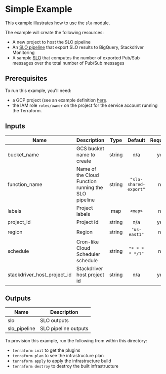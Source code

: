# Simple Example

This example illustrates how to use the `slo` module.

The example will create the following resources:

- A new project to host the SLO pipeline
- An [SLO pipeline](../../modules/slo-pipeline) that export SLO results to BigQuery, Stackdriver Monitoring
- A sample [SLO](../../modules/slo) that computes the number of exported Pub/Sub messages over the total number of Pub/Sub messages

## Prerequisites

To run this example, you'll need:

- a GCP project (see an example definition [here](../../test/setup/main.tf).
- the IAM role `roles/owner` on the project for the service account running the Terraform.


<!-- BEGINNING OF PRE-COMMIT-TERRAFORM DOCS HOOK -->
## Inputs

| Name | Description | Type | Default | Required |
|------|-------------|:----:|:-----:|:-----:|
| bucket\_name | GCS bucket name to create | string | n/a | yes |
| function\_name | Name of the Cloud Function running the SLO pipeline | string | `"slo-shared-export"` | no |
| labels | Project labels | map | `<map>` | no |
| project\_id | Project id | string | n/a | yes |
| region | Region | string | `"us-east1"` | no |
| schedule | Cron-like Cloud Scheduler schedule | string | `"* * * * */1"` | no |
| stackdriver\_host\_project\_id | Stackdriver host project id | string | n/a | yes |

## Outputs

| Name | Description |
|------|-------------|
| slo | SLO outputs |
| slo\_pipeline | SLO pipeline outputs |

<!-- END OF PRE-COMMIT-TERRAFORM DOCS HOOK -->

To provision this example, run the following from within this directory:
- `terraform init` to get the plugins
- `terraform plan` to see the infrastructure plan
- `terraform apply` to apply the infrastructure build
- `terraform destroy` to destroy the built infrastructure
